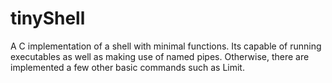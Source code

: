 # tinyShell
A C implementation of a shell with minimal functions. Its capable of running executables as well as making use of named pipes. Otherwise, there are implemented a few other basic commands such as Limit. 
